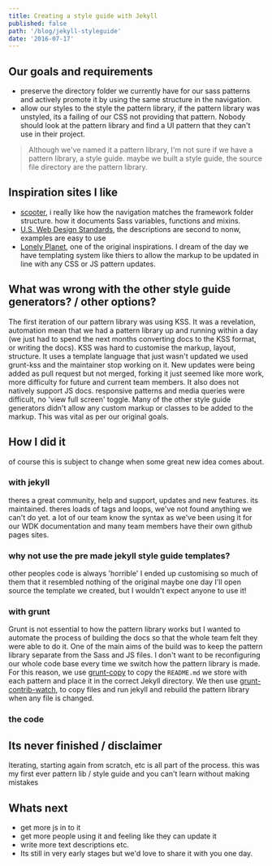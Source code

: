 ```yaml
---
title: Creating a style guide with Jekyll
published: false
path: '/blog/jekyll-styleguide'
date: '2016-07-17'
---
```


## Our goals and requirements

- preserve the directory folder we currently have for our sass patterns and actively promote it by using the same structure in the navigation.
- allow our styles to the style the pattern library, if the pattern library was unstyled, its a failing of our CSS not providing that pattern. Nobody should look at the pattern library and find a UI pattern that they can't use in their project.

> Although we've named it a pattern library, I'm not sure if we have a pattern library, a style guide. maybe we built a style guide, the source file directory are the pattern library.

## Inspiration sites I like

- [scooter](http://dropbox.github.io/scooter/), i really like how the navigation matches the framework folder structure. how it documents Sass variables, functions and mixins.
- [U.S. Web Design Standards](https://playbook.cio.gov/designstandards/getting-started/), the descriptions are second to nonw, examples are easy to use
- [Lonely Planet](http://rizzo.lonelyplanet.com/styleguide/design-elements/colours), one of the original inspirations. I dream of the day we have templating system like thiers to allow the markup to be updated in line with any CSS or JS pattern updates.

## What was wrong with the other style guide generators? / other options?

The first iteration of our pattern library was using KSS. It was a revelation, automation mean that we had a pattern library up and running within a day (we just had to spend the next months converting docs to the KSS format, or writing the docs). KSS was hard to customise the markup, layout, structure. It uses a template language that just wasn't updated
we used grunt-kss and the maintainer stop working on it. New updates were being added as pull request but not merged, forking it just seemed like more work, more difficulty for future and current team members. It also does not natively support JS docs.
responsive patterns and media queries were difficult, no 'view full screen' toggle.
Many of the other style guide generators didn't allow any custom markup or classes to be added to the markup. This was vital as per our original goals.

## How I did it

of course this is subject to change when some great new idea comes about.

### with jekyll

theres a great community, help and support, updates and new features. its maintained. theres loads of tags and loops, we've not found anything we can't do yet.
a lot of our team know the syntax as we've been using it for our WDK documentation and many team members have their own github pages sites.

### why not use the pre made jekyll style guide templates?

other peoples code is always 'horrible'
I ended up customising so much of them that it resembled nothing of the original
maybe one day I'll open source the template we created, but I wouldn't expect anyone to use it!

### with grunt

Grunt is not essential to how the pattern library works but I wanted to automate the process of building the docs so that the whole team felt they were able to do it.
One of the main aims of the build was to keep the pattern library separate from the Sass and JS files. I don't want to be reconfiguring our whole code base every time we switch how the pattern library is made. For this reason, we use [grunt-copy]() to copy the `README.md` we store with each pattern and place it in the correct Jekyll directory.
We then use [grunt-contrib-watch](), to copy files and run jekyll and rebuild the pattern library when any file is changed.

### the code

## Its never finished / disclaimer

Iterating, starting again from scratch, etc is all part of the process.
this was my first ever pattern lib / style guide and you can't learn without making mistakes

## Whats next

- get more js in to it
- get more people using it and feeling like they can update it
- write more text descriptions etc.
- Its still in very early stages but we'd love to share it with you one day.
